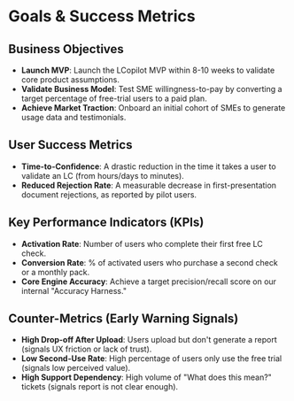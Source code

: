 # Goals & Success Metrics

## Business Objectives

- **Launch MVP**: Launch the LCopilot MVP within 8-10 weeks to validate core product assumptions.
- **Validate Business Model**: Test SME willingness-to-pay by converting a target percentage of free-trial users to a paid plan.
- **Achieve Market Traction**: Onboard an initial cohort of SMEs to generate usage data and testimonials.

## User Success Metrics

- **Time-to-Confidence**: A drastic reduction in the time it takes a user to validate an LC (from hours/days to minutes).
- **Reduced Rejection Rate**: A measurable decrease in first-presentation document rejections, as reported by pilot users.

## Key Performance Indicators (KPIs)

- **Activation Rate**: Number of users who complete their first free LC check.
- **Conversion Rate**: % of activated users who purchase a second check or a monthly pack.
- **Core Engine Accuracy**: Achieve a target precision/recall score on our internal "Accuracy Harness."

## Counter-Metrics (Early Warning Signals)

- **High Drop-off After Upload**: Users upload but don't generate a report (signals UX friction or lack of trust).
- **Low Second-Use Rate**: High percentage of users only use the free trial (signals low perceived value).
- **High Support Dependency**: High volume of "What does this mean?" tickets (signals report is not clear enough).

